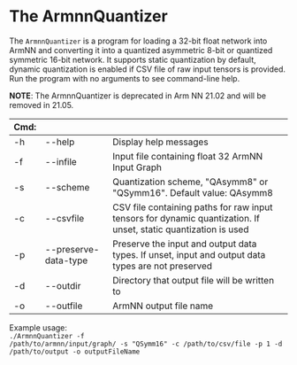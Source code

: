 # The ArmnnQuantizer

The `ArmnnQuantizer` is a program for loading a 32-bit float network into ArmNN and converting it into a quantized asymmetric 8-bit or quantized symmetric 16-bit network.
It supports static quantization by default, dynamic quantization is enabled if CSV file of raw input tensors is provided. Run the program with no arguments to see command-line help.

**NOTE**: The ArmnnQuantizer is deprecated in Arm NN 21.02 and will be removed in 21.05.

|Cmd:|||
| ---|---|---|
| -h | --help               | Display help messages |
| -f | --infile             | Input file containing float 32 ArmNN Input Graph |
| -s | --scheme             | Quantization scheme, "QAsymm8" or "QSymm16". Default value: QAsymm8 |
| -c | --csvfile            | CSV file containing paths for raw input tensors for dynamic quantization. If unset, static quantization is used |
| -p | --preserve-data-type | Preserve the input and output data types. If unset, input and output data types are not preserved |
| -d | --outdir             | Directory that output file will be written to |
| -o | --outfile            | ArmNN output file name |

Example usage: <br>
<code>./ArmnnQuantizer -f /path/to/armnn/input/graph/ -s "QSymm16" -c /path/to/csv/file -p 1 -d /path/to/output -o outputFileName</code>
